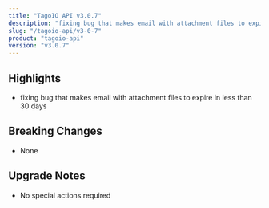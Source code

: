 ```yaml
---
title: "TagoIO API v3.0.7"
description: "fixing bug that makes email with attachment files to expire in less than 30 days"
slug: "/tagoio-api/v3-0-7"
product: "tagoio-api"
version: "v3.0.7"
---
```


## Highlights

- fixing bug that makes email with attachment files to expire in less than 30 days

## Breaking Changes

- None

## Upgrade Notes

- No special actions required
